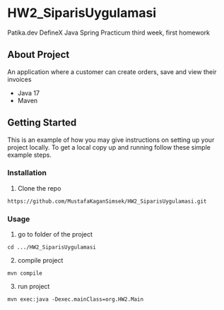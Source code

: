 # HW2_SiparisUygulamasi

 Patika.dev DefineX Java Spring Practicum third week, first homework


## About Project

 An application where a customer can create orders, save and view their invoices
* Java 17
* Maven

## Getting Started

This is an example of how you may give instructions on setting up your project locally. 
To get a local copy up and running follow these simple example steps.

### Installation

1. Clone the repo
```
https://github.com/MustafaKaganSimsek/HW2_SiparisUygulamasi.git
```
### Usage

1. go to folder of the project
```
cd .../HW2_SiparisUygulamasi
```
2. compile project
```
mvn compile
```
3. run project
```
mvn exec:java -Dexec.mainClass=org.HW2.Main
```
